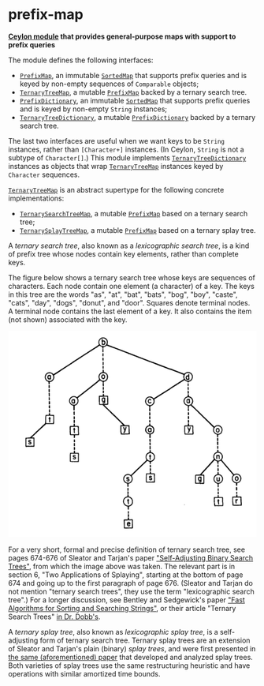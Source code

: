 # prefix-map

__[Ceylon module](https://modules.ceylon-lang.org/repo/1/herd/prefixmap/0.0.4/module-doc/api/index.html) that provides general-purpose maps with support to prefix queries__
   
The module defines the following interfaces:
   
- [`PrefixMap`](https://modules.ceylon-lang.org/repo/1/herd/prefixmap/0.0.4/module-doc/api/PrefixMap.type.html), 
  an immutable [`SortedMap`](https://modules.ceylon-lang.org/repo/1/ceylon/collection/1.2.0/module-doc/api/SortedMap.type.html)
  that supports prefix queries and is keyed by non-empty sequences of
  `Comparable` objects;
- [`TernaryTreeMap`](https://modules.ceylon-lang.org/repo/1/herd/prefixmap/0.0.4/module-doc/api/TernaryTreeMap.type.html), 
  a mutable [`PrefixMap`](https://modules.ceylon-lang.org/repo/1/herd/prefixmap/0.0.4/module-doc/api/PrefixMap.type.html) 
  backed by a ternary search tree.
- [`PrefixDictionary`](https://modules.ceylon-lang.org/repo/1/herd/prefixmap/0.0.4/module-doc/api/PrefixDictionary.type.html), 
  an immutable [`SortedMap`](https://modules.ceylon-lang.org/repo/1/ceylon/collection/1.2.0/module-doc/api/SortedMap.type.html)
  that supports prefix queries and is keyed by non-empty `String` 
  instances;
- [`TernaryTreeDictionary`](https://modules.ceylon-lang.org/repo/1/herd/prefixmap/0.0.4/module-doc/api/TernaryTreeDictionary.type.html), 
  a mutable [`PrefixDictionary`](https://modules.ceylon-lang.org/repo/1/herd/prefixmap/0.0.4/module-doc/api/PrefixMap.type.html) 
  backed by a ternary search tree.
     
The last two interfaces are useful when we want keys to be `String`
instances, rather than `[Character+]` instances. (In Ceylon,
`String` is not a subtype of `Character[]`.) This module
implements [`TernaryTreeDictionary`](https://modules.ceylon-lang.org/repo/1/herd/prefixmap/0.0.4/module-doc/api/TernaryTreeDictionary.type.html) instances as objects that wrap
[`TernaryTreeMap`](https://modules.ceylon-lang.org/repo/1/herd/prefixmap/0.0.4/module-doc/api/TernaryTreeMap.type.html) instances keyed by `Character` sequences.
   
[`TernaryTreeMap`](https://modules.ceylon-lang.org/repo/1/herd/prefixmap/0.0.4/module-doc/api/TernaryTreeMap.type.html)
is an abstract supertype for the following concrete implementations:
   
- [`TernarySearchTreeMap`](https://modules.ceylon-lang.org/repo/1/herd/prefixmap/0.0.4/module-doc/api/TernarySearchTreeMap.type.html), 
  a mutable [`PrefixMap`](https://modules.ceylon-lang.org/repo/1/herd/prefixmap/0.0.4/module-doc/api/PrefixMap.type.html)
  based on a ternary search tree;  
- [`TernarySplayTreeMap`](https://modules.ceylon-lang.org/repo/1/herd/prefixmap/0.0.4/module-doc/api/TernarySplayTreeMap.type.html), 
  a mutable [`PrefixMap`](https://modules.ceylon-lang.org/repo/1/herd/prefixmap/0.0.4/module-doc/api/PrefixMap.type.html)
  based on a ternary splay tree.
     
A _ternary search tree_, also known as a _lexicographic search tree_,
is a kind of prefix tree whose nodes contain key elements, rather
than complete keys. 
   
The figure below shows a ternary search tree whose keys are sequences 
of characters. Each node contain one element (a character) of a key.
The keys in this tree are the words "as", "at", "bat", "bats", "bog",
"boy", "caste", "cats", "day", "dogs", "donut", and "door". Squares
denote terminal nodes. A terminal node contains the last element of
a key. It also contains the item (not shown) associated with the key.

![Ternary search tree image](https://raw.githubusercontent.com/reverbel/prefix-map/master/doc/resources/ternary-search-tree.png "Ternary search tree example")
     
For a very short, formal and precise definition of ternary search tree, 
see pages 674-676 of Sleator and Tarjan's paper ["Self-Adjusting Binary 
Search Trees"][sleator-tarjan], from which the image above was taken.
The relevant part is in section 6, "Two Applications of Splaying",
starting at the bottom of page 674 and going up to the first paragraph
of page 676. (Sleator and Tarjan do not mention "ternary search trees", 
they use the term "lexicographic search tree".) For a longer discussion,
see Bentley and Sedgewick's paper ["Fast Algorithms for Sorting and 
Searching Strings"][bentley-sedgewick], or their article "Ternary Search
Trees" [in Dr. Dobb's][ternary-search-trees].
   
A _ternary splay tree_, also known as _lexicographic splay tree_, is a
self-adjusting form of ternary search tree. Ternary splay trees are an
extension of Sleator and Tarjan's plain (binary) _splay trees_, and were
first presented in [the same (aforementioned) paper][sleator-tarjan] that
developed and analyzed splay trees. Both varieties of splay trees use the
same restructuring heuristic and have operations with similar amortized
time bounds. 

[sleator-tarjan]: http://www.cs.cmu.edu/~sleator/papers/self-adjusting.pdf "Self-Adjusting Binary Search Trees"

[bentley-sedgewick]: https://www.cs.princeton.edu/~rs/strings/paper.ps "Fast Algorithms for Sorting and Searching Strings"

[ternary-search-trees]: http://www.drdobbs.com/database/ternary-search-trees/184410528 "Ternary Search Trees"